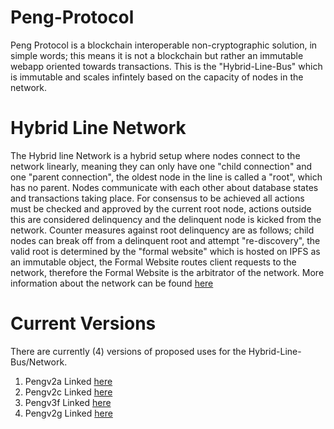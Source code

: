 # Peng-Protocol
Peng Protocol is a blockchain interoperable non-cryptographic solution, in simple words; this means it is not a blockchain but rather an immutable webapp oriented towards transactions. This is the "Hybrid-Line-Bus" which is immutable and scales infintely based on the capacity of nodes in the network. 

# Hybrid Line Network 
The Hybrid line Network is a hybrid setup where nodes connect to the network linearly, meaning they can only have one "child connection" and one "parent connection", the oldest node in the line is called a "root", which has no parent. Nodes communicate with each other about database states and transactions taking place. For consensus to be achieved all actions must be checked and approved by the current root node, actions outside this are considered delinquency and the delinquent node is kicked from the network. Counter measures against root delinquency are as follows; child nodes can break off from a delinquent root and attempt "re-discovery", the valid root is determined by the "formal website" which is hosted on IPFS as an immutable object, the Formal Website routes client requests to the network, therefore the Formal Website is the arbitrator of the network. More information about the network can be found [here](https://drive.google.com/file/d/1zIHSdoCiDXmMnENdjWEAzlSOWcRqMN_d/view?usp=share_link)

# Current Versions
There are currently (4) versions of proposed uses for the Hybrid-Line-Bus/Network. 
1. Pengv2a Linked [here](https://medium.com/@genericmage1127/pengv2a-monero-nfts-revised-aa2ce905182d)
2. Pengv2c Linked [here](https://medium.com/@genericmage1127/pengv2c-nfts-tokens-and-dapps-on-dogecoin-f5945cee32d)
3. Pengv3f Linked [here](https://medium.com/@genericmage1127/towards-global-fiat-currency-stabilization-5570088eee3d)
4. Pengv2g Linked [here](https://medium.com/@genericmage1127/towards-secure-liquidity-bridges-4865e2810b27)
